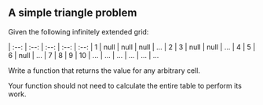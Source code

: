 ## A simple triangle problem

Given the following infinitely extended grid:

| :--: | :--: | :--: | :--: | :--:
|   1  | null | null | null | ...
|   2  |   3  | null | null | ...
|   4  |   5  |   6  | null | ...
|   7  |   8  |   9  |  10  | ...
|  ... |  ... |  ... |  ... | ...

Write a function that returns the value for any arbitrary cell.

Your function should not need to calculate the entire table to perform its work.
